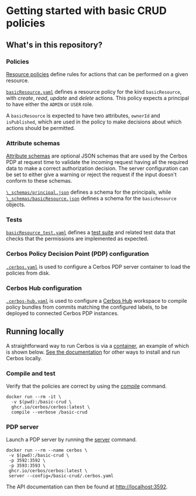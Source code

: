 # Getting started with basic CRUD policies

## What's in this repository?

### Policies

[Resource policies](https://docs.cerbos.dev/cerbos/latest/resource_policies.html) define rules for actions that can be performed on a given resource.

[`basicResource.yaml`](./basicResource.yaml) defines a resource policy for the kind `basicResource`, with _create_, _read_, _update_ and _delete_ actions. This policy expects a principal to have either the `ADMIN` or `USER` role.

A `basicResource` is expected to have two attributes, `ownerId` and `isPublished`, which are used in the policy to make decisions about which actions should be permitted.

### Attribute schemas

[Attribute schemas](https://docs.cerbos.dev/cerbos/latest/schemas.html) are optional JSON schemas that are used by the Cerbos PDP at request time to validate the incoming request having all the required data to make a correct authorization decision.
The server configuration can be set to either give a warning or reject the request if the input doesn't conform to these schemas.

[`\_schemas/principal.json`](./_schemas/principal.json) defines a schema for the principals, while [`\_schemas/basicResource.json`](./_schemas/basicResource.json) defines a schema for the `basicResource` objects.

### Tests

[`basicResource_test.yaml`](./basicResource_test.yaml) defines a [test suite](https://docs.cerbos.dev/cerbos/latest/compile.html#testing) and related test data that checks that the permissions are implemented as expected.

### Cerbos Policy Decision Point (PDP) configuration

[`.cerbos.yaml`](./.cerbos.yaml) is used to configure a Cerbos PDP server container to load the policies from disk.

### Cerbos Hub configuration

[`.cerbos-hub.yaml`](./.cerbos-hub.yaml) is used to configure a [Cerbos Hub](https://cerbos.dev/next) workspace to compile policy bundles from commits matching the configured labels, to be deployed to connected Cerbos PDP instances.

## Running locally

A straightforward way to run Cerbos is via a [container](https://docs.cerbos.dev/cerbos/latest/installation/container.html), an example of which is shown below. [See the documentation](https://docs.cerbos.dev/cerbos/latest/installation/binary.html) for other ways to install and run Cerbos locally.

### Compile and test

Verify that the policies are correct by using the [compile](https://docs.cerbos.dev/cerbos/latest/cli/cerbos.html#compile) command.

```
docker run --rm -it \
  -v $(pwd):/basic-crud \
  ghcr.io/cerbos/cerbos:latest \
  compile --verbose /basic-crud
```

### PDP server

Launch a PDP server by running the [server](https://docs.cerbos.dev/cerbos/latest/cli/cerbos.html#server) command.

```
docker run --rm --name cerbos \
 -v $(pwd):/basic-crud \
 -p 3592:3592 \
 -p 3593:3593 \
 ghcr.io/cerbos/cerbos:latest \
 server --config=/basic-crud/.cerbos.yaml
```

The API documentation can then be found at [http://localhost:3592](http://localhost:3592).
